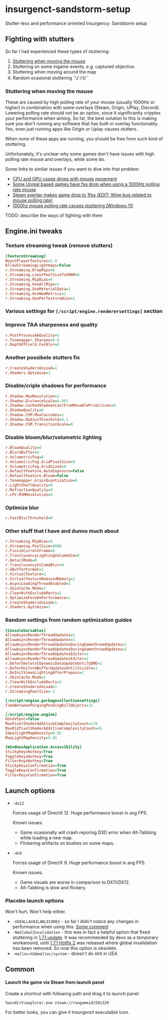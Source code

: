# insurgenct-sandstorm-setup
Stutter-less and performance oriented Insurgency: Sandstorm setup
 
## Fighting with stutters
So far I had experienced these types of stuttering:
1. [Stuttering when moving the mouse](https://github.com/Bobronium/insurgency-sandstorm-setup/blob/main/README.md#1-stuttering-when-moving-the-mouse)
2. Stuttering on some ingame events, e.g. captured objective.
3. Stuttering when moving around the map
4. Random ocasional stuttering ¯\\_(ツ)_/¯

### Stuttering when moving the mouse
These are caused by high polling rate of your mouse (usually 1000Hz or higher) in combination with some overlays (Steam, Origin, UPlay, Discord).
Lowering polling rate should not be an option, since it significantly cripples your performance when aiming.
So far, the best solution to this is making sure you don't running any software that has built-in overlay functionality. Yes, even just running apps like Origin or Uplay causes stutters.

When none of these apps are running, you should be free from such kind of stuttering.

Unfortunately, it's unclear why some games don't have issues with high polling rate mouse and overlays, while some do.

Some links to similar issues if you want to dive into that problem:
- [CPU and GPU usage drops with mouse movement](https://forums.tomshardware.com/threads/cpu-and-gpu-usage-drops-with-mouse-movement.3519925/)
- [Some Unreal based games have fps drop when using a 1000Hz polling rate mouse](https://github.com/ValveSoftware/Proton/issues/2455)
- [Steam overlay makes game drop to 1fps (EDIT: Wine bug related to mouse polling rate)](https://github.com/ValveSoftware/Proton/issues/2875)
- [1000hz mouse polling rate causes stuttering (Windows 11)](https://www.reddit.com/r/WindowsHelp/comments/oeyfk6/1000hz_mouse_polling_rate_causes_stuttering/)

TODO: describe the ways of fighting with them
 
## Engine.ini tweaks
### Texture streaming tweak (remove stutters)
```ini
[TextureStreaming]
BoostPlayerTextures=1.0
AllowStreamingLightmaps=False
r.Streaming.DropMips=0
r.Streaming.LimitPoolSizeToVRAM=0
r.Streaming.MipBias=0
r.Streaming.UseAllMips=1
r.Streaming.UseMaterialData=1
r.Streaming.UseNewMetrics=1
r.Streaming.UsePerTextureBias=1
```
### Various settings for `[/script/engine.renderersettings]` section
### Improve TAA sharpeness and quality
```ini
r.PostProcessAAQuality=5
r.Tonemapper.Sharpen=0.6
r.DepthOfField.FarBlur=0
```
### Another possibele stutters fix
```ini
r.CreateShadersOnLoad=1
r.Shaders.Optimize=1
```
### Disable/criple shadows for performance
```ini
r.Shadow.MaxResolution=2
r.Shadow.DistanceScale=0.001
r.Shadow.CachedShadowsCastFromMovablePrimitives=0
r.ShadowQuality=0
r.Shadow.CSM.MaxCascades=1
r.Shadow.RadiusThreshold=0.1
r.Shadow.CSM.TransitionScale=0
```

### Disable bloom/blur/volumetric lighting
```ini
r.BloomQuality=0
r.BlurGBuffer=0
r.VolumetricFog=0
r.VolumetricFog.GridPixelSize=0
r.VolumetricFog.GridSizeZ=0
r.DefaultFeature.AutoExposure=False
r.DefaultFeature.Bloom=False
r.Tonemapper.GrainQuantization=0
r.LightShaftQuality=0
r.RefractionQuality=0
r.LPV.RSMResolution=4
```
### Optimize blur
```ini
r.FastBlurThreshold=0
```
### Other stuff that I have and dunno much about
```ini
r.Streaming.MipBias=0
r.Streaming.PoolSize=4000
r.FinishCurrentFrame=0
r.TranslucencyLightingVolumeDim=6
r.DetailMode=0
r.TranslucencyVolumeBlur=0
r.GBufferFormat=3
r.VirtualTexture=1
r.VirtualTextureReducedMemory=1
s.AsyncLoadingThreadEnabled=1
r.SkinCache.Mode=1
r.ClearWithExcludeRects=2
r.OptimizeForUAVPerformance=1
r.CreateShadersOnLoad=1
r.Shaders.Optimize=1
```
### Random settings from random optimization guides
```ini
[ConsoleVariables]
AllowAsyncRenderThreadUpdates=1
AllowAsyncRenderThreadUpdates=1
AllowAsyncRenderThreadUpdatesDuringGamethreadUpdates=1
AllowAsyncRenderThreadUpdatesDuringGamethreadUpdates=1
AllowAsyncRenderThreadUpdatesEditor=1
AllowAsyncRenderThreadUpdatesEditor=1
r.DeferSkeletalDynamicDataUpdateUntilGDME=1
r.DeferUniformBufferUpdatesUntilVisible=1
r.DoInitViewsLightingAfterPrepass=1
r.SkinCache.Mode=1
r.ClearWithExcludeRects=2
r.CreateShadersOnLoad=1
r.StreamingPoolSize=-1
```

```ini
[/script/engine.garbagecollectionsettings]
TimeBetweenPurgingPendingKillObjects=15
```

```ini
[/script/engine.engine]
bUseVSync=false
MaxPixelShaderAdditiveComplexityCount=128
MaxES2PixelShaderAdditiveComplexityCount=45
IdealLightMapDensity=0.02
MaxLightMapDensity=0.05
```

```ini
[WindowsApplication.Accessibility]
StickyKeysHotkey=True
ToggleKeysHotkey=True
FilterKeysHotkey=True
StickyKeysConfirmation=True
ToggleKeysConfirmation=True
FilterKeysConfirmation=True
```
## Launch options
- `-dx12`

	Forces usage of DirectX 12. Huge performance boost in avg FPS.
	
	Known issues:
	- Game ocasionally will crash reporing D3D error when Alt-Tabbing while loading a new map.
    - Flickering artifacts on bushes on some maps.

- `-dx9`

	Forces usage of DirectX 9. Huge performance boost in avg FPS.
	
	Known issues:
	- Game visuals are worse in comparison to DX11/DX12.
    - Alt-Tabbing is slow and flickery.
	
### Placebo launch options
Won't hurt. Won't help either. 
- `-USEALLAVAILABLECORES` - so far I didn't notice any changes in performance when using this. [Some comment](https://steamcommunity.com/app/581320/discussions/0/2143092024478001183/?ctp=2#c3196993831804372917) 
- `-NoGlobalInvalidation` - this was in fact a helpful option that fixed stuttering in [1.7.1 update](https://store.steampowered.com/news/app/581320/view/3881493771286319979). It was recommended by devs as a temporary workaround, until [1.7.1 Hotfix 2](https://store.steampowered.com/news/app/581320/view/2789374424361935598) was released where global invalidation has been removed. So now this option is obsolete. 
- `-malloc=tbbmalloc/system` - doesn't do shit in UE4.

## Common
#### Launch the game via Steam from launch panel
Create a shortcut with following path and drag it to launch panel:

`%windir%\explorer.exe steam://rungameid/581320`

For better looks, you can give it Insurgenct executable icon. 
